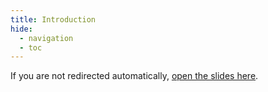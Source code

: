 ```yaml
---
title: Introduction
hide:
  - navigation
  - toc
---
```


<script>
  if (typeof window !== "undefined") {
    window.location.replace("../dist/index.html");
  }
</script>

If you are not redirected automatically, <a href="../dist/index.html">open the slides here</a>.
